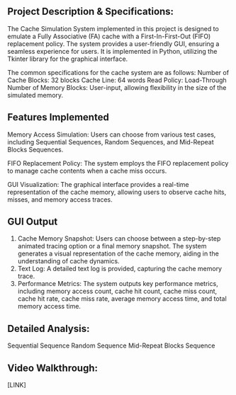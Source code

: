 ## Project Description & Specifications:
The Cache Simulation System implemented in this project is designed to emulate a Fully Associative (FA) cache with a First-In-First-Out (FIFO) replacement policy. The system provides a user-friendly GUI, ensuring a seamless experience for users. It is implemented in Python, utilizing the Tkinter library for the graphical interface.

The common specifications for the cache system are as follows:
Number of Cache Blocks: 32 blocks
Cache Line: 64 words
Read Policy: Load-Through
Number of Memory Blocks: User-input, allowing flexibility in the size of the simulated memory.

## Features Implemented
Memory Access Simulation: Users can choose from various test cases, including Sequential Sequences, Random Sequences, and Mid-Repeat Blocks Sequences.

FIFO Replacement Policy: The system employs the FIFO replacement policy to manage cache contents when a cache miss occurs.

GUI Visualization: The graphical interface provides a real-time representation of the cache memory, allowing users to observe cache hits, misses, and memory access traces.

## GUI Output
1. Cache Memory Snapshot: Users can choose between a step-by-step animated tracing option or a final memory snapshot. The system generates a visual representation of the cache memory, aiding in the understanding of cache dynamics.
2. Text Log: A detailed text log is provided, capturing the cache memory trace.
3. Performance Metrics: The system outputs key performance metrics, including memory access count, cache hit count, cache miss count, cache hit rate, cache miss rate, average memory access time, and total memory access time.

## Detailed Analysis:

Sequential Sequence
Random Sequence
Mid-Repeat Blocks Sequence

## Video Walkthrough:
[LINK]
